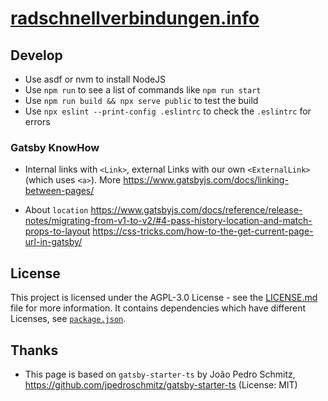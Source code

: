 # [radschnellverbindungen.info](https://radschnellverbindungen.info/)

## Develop

- Use asdf or nvm to install NodeJS
- Use `npm run` to see a list of commands like `npm run start`
- Use `npm run build && npx serve public` to test the build
- Use `npx eslint --print-config .eslintrc` to check the `.eslintrc` for errors

### Gatsby KnowHow

- Internal links with `<Link>`, external Links with our own `<ExternalLink>` (which uses `<a>`).
  More https://www.gatsbyjs.com/docs/linking-between-pages/

- About `location`
  https://www.gatsbyjs.com/docs/reference/release-notes/migrating-from-v1-to-v2/#4-pass-history-location-and-match-props-to-layout
  https://css-tricks.com/how-to-the-get-current-page-url-in-gatsby/

## License

This project is licensed under the AGPL-3.0 License - see the [LICENSE.md](LICENSE.md) file for more information.
It contains dependencies which have different Licenses, see [`package.json`](./package.json).

## Thanks

- This page is based on `gatsby-starter-ts` by João Pedro Schmitz, https://github.com/jpedroschmitz/gatsby-starter-ts (License: MIT)
